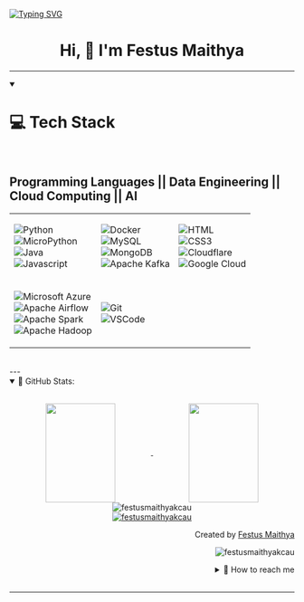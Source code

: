 <a href="https://git.io/typing-svg"><img src="https://readme-typing-svg.demolab.com?font=Fira+Code&size=22&pause=1000&color=0DE11D&center=false&multiline=true&random=false&width=500&height=135&lines=Hello+There+%F0%9F%91%8B%F0%9F%91%8B%F0%9F%91%8B;My+name+is+Festus+Maithya!;Analytical+*+Passionate+*+Fast-Learner" alt="Typing SVG" /></a>
<h1 align="center"> Hi, 👋 I'm Festus Maithya </h1>

---

<details align="left" open="">
  <summary>
    <h1>💻 Tech Stack</h1>
    <br>
    <h2>Programming Languages || Data Engineering || Cloud Computing || AI</h2>
  </summary>

<table>
  <tr>
    <td>

![Python](https://img.shields.io/badge/Python-007acc?style=for-the-badge&labelColor=black&logo=python&logoColor=007acc)  
![MicroPython](https://img.shields.io/badge/micropython-007acc?style=for-the-badge&labelColor=black&logo=micropython&logoColor=007acc)  
![Java](https://img.shields.io/badge/java-1572B6?style=for-the-badge&logo=jamstack&logoColor=white)  
![Javascript](https://img.shields.io/badge/Javascript-F0DB4F?style=for-the-badge&labelColor=black&logo=javascript&logoColor=F0DB4F)  

</td>
<td>

![Docker](https://img.shields.io/badge/-Docker-61DBFB?style=for-the-badge&labelColor=black&logo=docker&logoColor=61DBFB)  
![MySQL](https://img.shields.io/badge/MySQL-000000?style=for-the-badge&logo=mysql&logoColor=blue)  
![MongoDB](https://img.shields.io/badge/MongoDB-4EA94B?style=for-the-badge&logo=mongodb&logoColor=white)  
![Apache Kafka](https://img.shields.io/badge/apache_kafka-007ACC?style=for-the-badge&labelColor=black&logo=apachekafka&logoColor=white)  

</td>
<td>

![HTML](https://img.shields.io/badge/HTML5-E34F26?style=for-the-badge&logo=html5&logoColor=white)  
![CSS3](https://img.shields.io/badge/CSS3-1572B6?style=for-the-badge&logo=css3&logoColor=white)  
![Cloudflare](https://img.shields.io/badge/CloudFlare-FFFFFF?style=for-the-badge&logo=cloudflare&logoColor=E34F26)  
![Google Cloud](https://img.shields.io/badge/google_cloud_platform-3C8?style=for-the-badge&labelColor=black&logo=googlecloud&logoColor=F0DB4F)  

</td>
  </tr>
  <tr>
    <td>

![Microsoft Azure](https://img.shields.io/badge/microsoft_azure-007ACC?style=for-the-badge&labelColor=black&logo=microsoftazure&logoColor=007ACC)  
![Apache Airflow](https://img.shields.io/badge/airflow-FFFFFF?style=for-the-badge&logo=apacheairflow&logoColor=E34F26)  
![Apache Spark](https://img.shields.io/badge/apache_spark-007ACC?style=for-the-badge&labelColor=black&logo=apachespark&logoColor=007ACC)  
![Apache Hadoop](https://img.shields.io/badge/Hadoop-007ACC?style=for-the-badge&labelColor=black&logo=apachehadoop&logoColor=007ACC)  

</td>
<td>

![Git](https://img.shields.io/badge/Git-F05032?style=for-the-badge&logo=git&logoColor=white)  
![VSCode](https://img.shields.io/badge/Visual_Studio-0078d7?style=for-the-badge&logo=visual%20studio&logoColor=white)  

</td>
<td>
<!-- You can add more badges or leave this cell empty -->
</td>
  </tr>
</table>

</details>
<br>
---
<details open="">
    <summary>
    📔 GitHub Stats:
    </summary>
    <br>
    <p align="center">
        <a href="https://github.com/festusmaithyakcau">
            <img align="center"  
            height="175px" 
            src="https://denvercoder1-github-readme-stats.vercel.app/api?username=festusmaithyakcau&show_icons=true&count_private=true&theme=react&border_color=7F3FBF&bg_color=0D1117&title_color=F85D7F&icon_color=F8D866" 
            height="192px" 
            width="49.5%"/>
        </a>
        <a href="https://github.com/festusmaithyakcau">
            <img align="center" 
            height="175px"  
            src="https://denvercoder1-github-readme-stats.vercel.app/api/top-langs/?username=festusmaithyakcau&langs_count=8&layout=compact&theme=react&border_color=7F3FBF&bg_color=0D1117&title_color=F85D7F&icon_color=F8D866" 
            height="192px" 
            width="49.5%"/>
        </a>
        <br>
        <img align="center" 
        src="https://github-readme-streak-stats.herokuapp.com/?user=festusmaithyakcau&theme=radical&border=7F3FBF&background=0D1117" alt="festusmaithyakcau"/>
        <br>
        <a href="https://github.com/festusmaithyakcau">
            <img src="https://github-profile-summary-cards.vercel.app/api/cards/profile-details?username=festusmaithyakcau&theme=radical" alt="festusmaithyakcau"/>
        </a>
    </p>
    <p align="right" > Created by <a href="https://github.com/festusmaithyakcau">Festus Maithya</a>
    </p>
    <p align="right" > 
        <img src="https://komarev.com/ghpvc/?username=festusmaithyakcau&label=Profile%20views&color=0e75b6&style=flat" 
        alt="festusmaithyakcau"/> 
    </p>
    <details align="right">
    <summary>
        💬 How to reach me
    </summary>
    <a href="https://www.linkedin.com/in/festus-maithya-728912243/" target="blank">
        <img align="center" 
        src="https://raw.githubusercontent.com/rahuldkjain/github-profile-readme-generator/master/src/images/icons/Social/linked-in-alt.svg" 
        alt="festusmaithyakcau" 
        height="30" 
        width="30" />
    </a>
    <a href="https://www.youtube.com/channel/UCA5f3pvEy7vFEtHMQGaqHWg" target="blank">
        <img align="center" src="https://raw.githubusercontent.com/rahuldkjain/github-profile-readme-generator/888aff31e1d26dd2a6acf6afebbc34970aeb0118/src/images/icons/Social/youtube.svg" 
        alt="DataX" 
        height="30" 
        width="30" />
    </a>
    <a href="https://twitter.com/FestusMaithya3" target="blank">
        <img align="center" 
        src="https://raw.githubusercontent.com/rahuldkjain/github-profile-readme-generator/888aff31e1d26dd2a6acf6afebbc34970aeb0118/src/images/icons/Social/twitter.svg" 
        alt="festusmaithyakcau" 
        height="30" 
        width="30" />
    </a>
</details>
</details>
<br>

---
